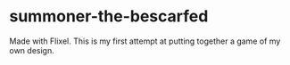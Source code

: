 summoner-the-bescarfed
======================

Made with Flixel. This is my first attempt at putting together a game of my own design.
